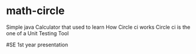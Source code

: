 # math-circle
Simple java Calculator that used to learn How Circle ci works
Circle ci is the one of a Unit Testing Tool

#SE 1st year presentation
